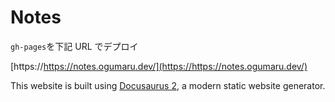 # Notes

`gh-pages`を下記 URL でデプロイ

[https://https://notes.ogumaru.dev/](https://https://notes.ogumaru.dev/)

This website is built using [Docusaurus 2](https://docusaurus.io/), a modern static website generator.
